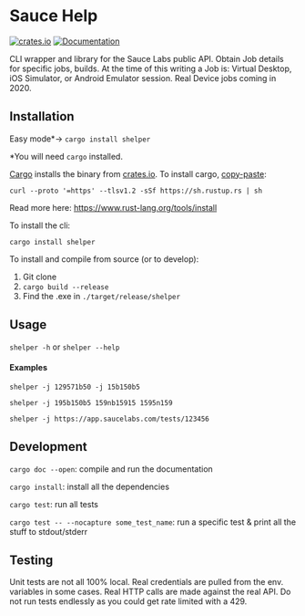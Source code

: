 # Sauce Help

[![crates.io](https://img.shields.io/crates/v/shelper.svg)](https://crates.io/crates/shelper)
[![Documentation](https://docs.rs/shelper/badge.svg)](https://docs.rs/shelper)

CLI wrapper and library for the Sauce Labs public API.  Obtain Job details for specific jobs, builds.  At the time of this writing a Job is: Virtual Desktop, iOS Simulator, or Android Emulator session. Real Device jobs coming in 2020.

## Installation
Easy mode*-> `cargo install shelper`

*You will need `cargo` installed. 

[Cargo](https://doc.rust-lang.org/cargo/getting-started/installation.html) installs the binary from [crates.io](https://crates.io/crates/shelper).  To install cargo, [copy-paste](https://orly-appstore.herokuapp.com/generate?title=Blindly%20copy-pasting%20shell%20scripts&top_text=what%20could%20go%20wrong%3F&author=sudo%20!!&image_code=16&theme=2&guide_text=The%20Whoops%20Edition&guide_text_placement=bottom_right):

```curl --proto '=https' --tlsv1.2 -sSf https://sh.rustup.rs | sh```

Read more here: https://www.rust-lang.org/tools/install

To install the cli:

```cargo install shelper```

To install and compile from source (or to develop):
1. Git clone
2. `cargo build --release`
3. Find the .exe in `./target/release/shelper`

## Usage
`shelper -h` or `shelper --help`

#### Examples
`shelper -j 129571b50 -j 15b150b5` 

`shelper -j 195b150b5 159nb15915 1595n159`

`shelper -j https://app.saucelabs.com/tests/123456`

## Development
`cargo doc --open`: compile and run the documentation

`cargo install`: install all the dependencies

`cargo test`: run all tests

`cargo test -- --nocapture some_test_name`: run a specific test & print all the stuff to stdout/stderr

## Testing
Unit tests are not all 100% local. Real credentials are pulled from the env. variables in some cases.  Real HTTP calls are made against the real API.  Do not run tests endlessly as you could get rate limited with a 429.